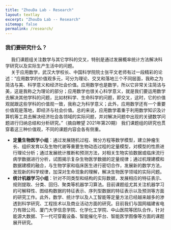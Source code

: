 ```yaml
---
title: "ZhouDa Lab - Research"
layout: textlay
excerpt: "ZhouDa Lab -- Research"
sitemap: false
permalink: /research/
---
```


### 我们要研究什么？  
&emsp; 我们课题组关注数学与其它学科的交叉，特别是通过发展概率统计方法解决科学研究以及实际生产生活中的问题。  
&emsp; 关于应用数学，武汉大学校长、中国科学院院士张平文老师有过一段精彩的论述：“应用数学的价值观多元，可分为理论、交叉和落地三个不同层面，我称之为简洁与美、科学意义和经济社会价值。应用数学也是数学，所以它非常关注简洁与美，这是我称之为理论的部分；应用数学也很关心科学意义，就是我们要运用数学去解决其他学科的问题，比如材料学、生命科学的问题，即交叉，这时，它的价值观就跟这些学科的价值观一致，我称之为科学意义；此外，应用数学还有一个重要价值观是落地，即经济与社会价值。总的来说，应用数学着重于利用数学知识及计算机等工具去解决经济社会各领域的实际问题，并对解决问题中出现的关键数学问题进行归纳总结和分析研究。”（摘自瞭望 2021年第20期）  我们课题组的研究也贯穿着这三种价值观，不同的课题内容会各有侧重。  

- **定量生物医学小组**：通过发展随机过程、微分方程等数学模型，建立肿瘤生长、组织发育以及生物代谢等重要生物动态过程的定量模型，对模型的性质进行理论分析；通过发展统计推断和预测方法，对相关生物实验数据或临床流行病学数据进行分析，试图揭示复杂生物医学数据的定量规律；通过机理建模和数据建模的融合，与生物学家和临床医生进行密切合作，发展新的数学方法，发现新的科学规律，加深对生命现象的理解，解决生物医学领域的实际问题。
- **统计机器学习小组**：针对不同类型和结构的实际数据，发展相应的特征表示、规则提取、分类、回归、聚类等机器学习算法。目前课题组尤其关注机器学习的可解释性、图结构数据的特征表示、序列型数据的特征表示以及预测等方面的研究工作。此外，数学、统计学以及人工智能等定量方法已经越来越多的渗透到科学研究、工程技术以及商业活动方面的研究。目前我们与国网福建省电力有限公司、厦门大学信息学院、化学化工学院、中山医院等团队合作，针对能源大数据、下一代可穿戴设备、智能催化平台、智能医学图像等方面的课题展开研究。
